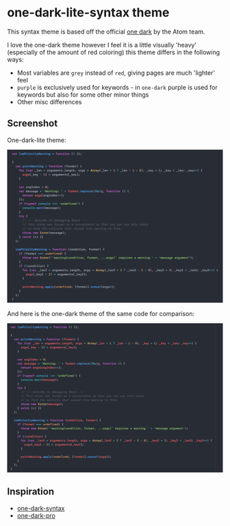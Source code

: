 # one-dark-lite-syntax theme

This syntax theme is based off the official [one dark](https://atom.io/themes/one-dark-syntax) by the Atom team.

I love the one-dark theme however I feel it is a little visually 'heavy' (especially of the amount of red coloring) this theme differs in the following ways:

* Most variables are `grey` instead of `red`, giving pages are much 'lighter' feel
* `purple` is exclusively used for keywords - in `one-dark` purple is used for keywords but also for some other minor things
* Other misc differences

## Screenshot

One-dark-lite theme:

![One dark lite theme](./screenshots/one-dark-lite.png)

And here is the one-dark theme of the same code for comparison:

![One dark theme](./screenshots/one-dark.png)

## Inspiration

* [one-dark-syntax](https://github.com/atom/one-dark-syntax)
* [one-dark-pro](https://marketplace.visualstudio.com/items?itemName=zhuangtongfa.Material-theme)

